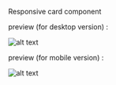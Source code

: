 Responsive card component

preview (for desktop version) :

![alt text](https://scontent.fhdy2-1.fna.fbcdn.net/v/t1.6435-9/242306640_905100960099650_5498229092176929135_n.jpg?_nc_cat=103&ccb=1-5&_nc_sid=730e14&_nc_ohc=PjdIW1wRacsAX_N6VS3&_nc_ht=scontent.fhdy2-1.fna&oh=c374a8ff3b6db6a7dce5427c1e7ba2a4&oe=616ED84A)

preview (for mobile version) :

![alt text](https://scontent.fhdy2-1.fna.fbcdn.net/v/t1.6435-9/242497028_905100940099652_380820249602399613_n.jpg?_nc_cat=109&ccb=1-5&_nc_sid=730e14&_nc_ohc=TwZlVjk0YbwAX96dr4o&_nc_ht=scontent.fhdy2-1.fna&oh=52c59b86a86fb9cbe7f8600171d9527a&oe=616E9F71)

